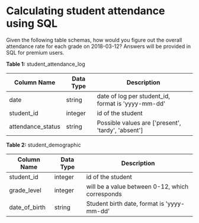 # Calculating student attendance using SQL

Given the following table schemas, how would you figure out the overall
attendance rate for each grade on 2018-03-12? Answers will be provided in
SQL for premium users.

**Table 1:** student_attendance_log

| Column Name | Data Type | Description |
|-------------|-----------|-------------|
| date | string | date of log per student_id, format is 'yyyy-mm-dd' |
| student_id | integer | id of the student |
| attendance_status | string | Possible values are ['present', 'tardy', 'absent'] |

**Table 2:** student_demographic

| Column Name | Data Type | Description |
|-------------|-----------|-------------|
| student_id | integer | id of the student |
| grade_level | integer | will be a value between 0-12, which corresponds |
| date_of_birth | string | Student birth date, format is 'yyyy-mm-dd' |